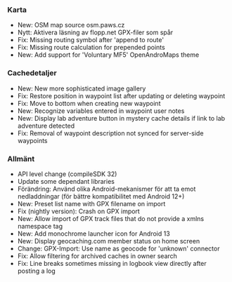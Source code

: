 ### Karta
- New: OSM map source osm.paws.cz
- Nytt: Aktivera läsning av flopp.net GPX-filer som spår
- Fix: Missing routing symbol after 'append to route'
- Fix: Missing route calculation for prepended points
- New: Add support for 'Voluntary MF5' OpenAndroMaps theme

### Cachedetaljer
- New: New more sophisticated image gallery
- Fix: Restore position in waypoint list after updating or deleting waypoint
- Fix: Move to bottom when creating new waypoint
- New: Recognize variables entered in waypoint user notes
- New: Display lab adventure button in mystery cache details if link to lab adventure detected
- Fix: Removal of waypoint description not synced for server-side waypoints

### Allmänt
- API level change (compileSDK 32)
- Update some dependant libraries
- Förändring: Använd olika Android-mekanismer för att ta emot nedladdningar (för bättre kompatibilitet med Android 12+)
- New: Preset list name with GPX filename on import
- Fix (nightly version): Crash on GPX import
- New: Allow import of GPX track files that do not provide a xmlns namespace tag
- New: Add monochrome launcher icon for Android 13
- New: Display geocaching.com member status on home screen
- Change: GPX-Import: Use name as geocode for 'unknown' connector
- Fix: Allow filtering for archived caches in owner search
- Fix: Line breaks sometimes missing in logbook view directly after posting a log
